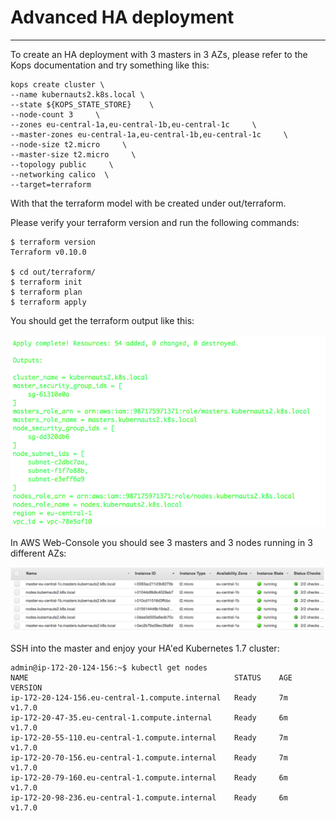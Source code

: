 # Advanced HA deployment

---

To create an HA deployment with 3 masters in 3 AZs, please refer to the Kops documentation and try something like this:

```
kops create cluster \
--name kubernauts2.k8s.local \
--state ${KOPS_STATE_STORE}    \
--node-count 3     \
--zones eu-central-1a,eu-central-1b,eu-central-1c     \
--master-zones eu-central-1a,eu-central-1b,eu-central-1c     \
--node-size t2.micro     \
--master-size t2.micro     \
--topology public     \
--networking calico  \
--target=terraform
```

With that the terraform model with be created under out/terraform.

Please verify your terraform version and run the following commands:

```
$ terraform version
Terraform v0.10.0

$ cd out/terraform/
$ terraform init
$ terraform plan
$ terraform apply
```

You should get the terraform output like this:

![](/assets/kops-terraform-apply.png)

In AWS Web-Console you should see 3 masters and 3 nodes running in 3 different AZs:

![](/assets/kops-aws-nodes.png)

SSH into the master and enjoy your HA'ed Kubernetes 1.7 cluster:

```
admin@ip-172-20-124-156:~$ kubectl get nodes
NAME                                              STATUS    AGE       VERSION
ip-172-20-124-156.eu-central-1.compute.internal   Ready     7m        v1.7.0
ip-172-20-47-35.eu-central-1.compute.internal     Ready     6m        v1.7.0
ip-172-20-55-110.eu-central-1.compute.internal    Ready     7m        v1.7.0
ip-172-20-70-156.eu-central-1.compute.internal    Ready     7m        v1.7.0
ip-172-20-79-160.eu-central-1.compute.internal    Ready     6m        v1.7.0
ip-172-20-98-236.eu-central-1.compute.internal    Ready     6m        v1.7.0
```



